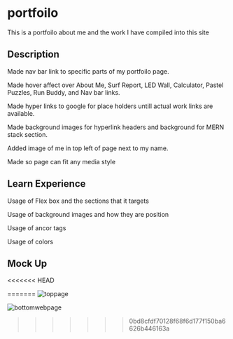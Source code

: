 # portfoilo
This is a portfoilo about me and the work I have compiled into this site

## Description

Made nav bar link to specific parts of my portfoilo page.

Made hover affect over About Me, Surf Report, LED Wall, Calculator, Pastel Puzzles, Run Buddy, 
and Nav bar links.

Made hyper links to google for place holders untill actual work links are available. 

Made background images for hyperlink headers and background for MERN stack section.

Added image of me in top left of page next to my name.

Made so page can fit any media style

## Learn Experience 
Usage of Flex box and the sections that it targets

Usage of background images and how they are position

Usage of ancor tags 

Usage of colors

## Mock Up

<<<<<<< HEAD

=======
![toppage](https://user-images.githubusercontent.com/109981049/194115308-a357d5a3-beba-4f29-92b7-d2270c4bda6a.PNG)

![bottomwebpage](https://user-images.githubusercontent.com/109981049/194115420-5bff8471-efa9-4ce6-82d3-ed76559982fc.PNG)
>>>>>>> 0bd8cfdf70128f68f6d177f150ba6626b446163a

